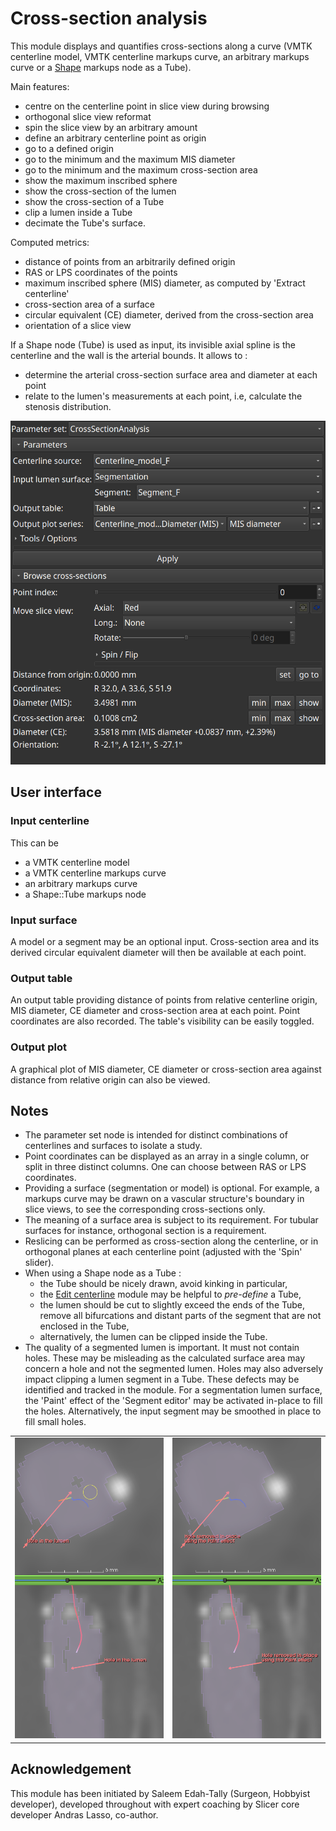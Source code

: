 # Cross-section analysis

This module displays and quantifies cross-sections along a curve (VMTK centerline model, VMTK centerline markups curve, an arbitrary markups curve or a [Shape](https://github.com/chir-set/SlicerExtraMarkups/tree/main/Shape/) markups node as a Tube).

Main features:

- centre on the centerline point in slice view during browsing
- orthogonal slice view reformat
- spin the slice view by an arbitrary amount
- define an arbitrary centerline point as origin
- go to a defined origin
- go to the minimum and the maximum MIS diameter
- go to the minimum and the maximum cross-section area
- show the maximum inscribed sphere
- show the cross-section of the lumen
- show the cross-section of a Tube
- clip a lumen inside a Tube
- decimate the Tube's surface.

Computed metrics:

- distance of points from an arbitrarily defined origin
- RAS or LPS coordinates of the points
- maximum inscribed sphere (MIS) diameter, as computed by 'Extract centerline'
- cross-section area of a surface
- circular equivalent (CE) diameter, derived from the cross-section area
- orientation of a slice view

If a Shape node (Tube) is used as input, its invisible axial spline is the centerline and the wall is the arterial bounds. It allows to :

- determine the arterial cross-section surface area and diameter at each point
- relate to the lumen's measurements at each point, i.e, calculate the stenosis distribution.

![CrossSectionAnalysis](CrossSectionAnalysisScreenshot_1.png)

## User interface

### Input centerline

This can be
 - a VMTK centerline model
 - a VMTK centerline markups curve
 - an arbitrary markups curve
 - a Shape::Tube markups node

### Input surface

A model or a segment may be an optional input. Cross-section area and its derived circular equivalent diameter will then be available at each point.

### Output table

An output table providing distance of points from relative centerline origin, MIS diameter, CE diameter and cross-section area at each point. Point coordinates are also recorded. The table's visibility can be easily toggled.

### Output plot

A graphical plot of MIS diameter, CE diameter or cross-section area against distance from relative origin can also be viewed.

## Notes

- The parameter set node is intended for distinct combinations of centerlines and surfaces to isolate a study.
- Point coordinates can be displayed as an array in a single column, or split in three distinct columns. One can choose between RAS or LPS coordinates.
- Providing a surface (segmentation or model) is optional. For example, a markups curve may be drawn on a vascular structure's boundary in slice views, to see the corresponding cross-sections only.
- The meaning of a surface area is subject to its requirement. For tubular surfaces for instance, orthogonal section is a requirement.
- Reslicing can be performed as cross-section along the centerline, or in orthogonal planes at each centerline point (adjusted with the 'Spin' slider).
- When using a Shape node as a Tube :
    - the Tube should be nicely drawn, avoid kinking in particular,
    - the [Edit centerline](https://github.com/vmtk/SlicerExtension-VMTK/blob/master/Docs/EditCenterline.md) module may be helpful to *pre-define* a Tube,
    - the lumen should be cut to slightly exceed the ends of the Tube, remove all bifurcations and distant parts of the segment that are not enclosed in the Tube,
    - alternatively, the lumen can be clipped inside the Tube.
- The quality of a segmented lumen is important. It must not contain holes. These may be misleading as the calculated surface area may concern a hole and not the segmented lumen. Holes may also adversely impact clipping a lumen segment in a Tube. These defects may be identified and tracked in the module. For a segmentation lumen surface, the 'Paint' effect of the 'Segment editor' may be activated in-place to fill the holes. Alternatively, the input segment may be smoothed in place to fill small holes.

|                                                    |                                                    |
|----------------------------------------------------|----------------------------------------------------|
|![Texte alternatif](CrossSectionAnalysis_hole_0.png)|![Texte alternatif](CrossSectionAnalysis_hole_1.png)|


## Acknowledgement

This module has been initiated by Saleem Edah-Tally (Surgeon, Hobbyist developer), developed throughout with expert coaching by Slicer core developer Andras Lasso, co-author.

